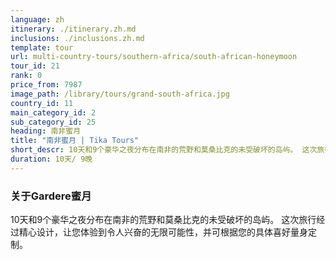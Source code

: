 ```yaml
---
language: zh
itinerary: ./itinerary.zh.md
inclusions: ./inclusions.zh.md
template: tour
url: multi-country-tours/southern-africa/south-african-honeymoon
tour_id: 21
rank: 0
price_from: 7987
image_path: /library/tours/grand-south-africa.jpg
country_id: 11
main_category_id: 2
sub_category_id: 25
heading: 南非蜜月
title: "南非蜜月 | Tika Tours"
short_descr: 10天和9个豪华之夜分布在南非的荒野和莫桑比克的未受破坏的岛屿。 这次旅行经过精心设计，让您体验到令人兴奋的，无尽的
duration: 10天/ 9晚
---
```

### 关于Gardere蜜月


10天和9个豪华之夜分布在南非的荒野和莫桑比克的未受破坏的岛屿。 这次旅行经过精心设计，让您体验到令人兴奋的无限可能性，并可根据您的具体喜好量身定制。